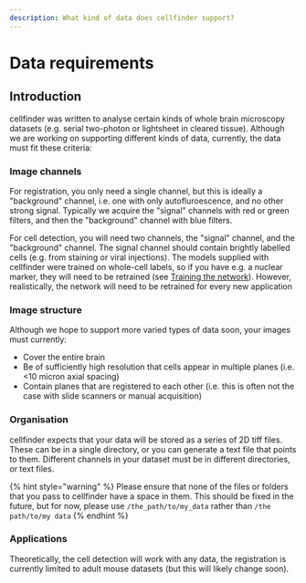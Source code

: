 ```yaml
---
description: What kind of data does cellfinder support?
---
```


# Data requirements

## Introduction

cellfinder was written to analyse certain kinds of whole brain microscopy datasets \(e.g. serial two-photon or lightsheet in cleared tissue\). Although we are working on supporting different kinds of data, currently, the data must fit these criteria:

### Image channels

For registration, you only need a single channel, but this is ideally a "background" channel, i.e. one with only autofluroescence, and no other strong signal. Typically we acquire the "signal" channels with red or green filters, and then the "background" channel with blue filters.

For cell detection, you will need two channels, the "signal" channel, and the "background" channel. The signal channel should contain brightly labelled cells \(e.g. from staining or viral injections\). The models supplied with cellfinder were trained on whole-cell labels, so if you have e.g. a nuclear marker, they will need to be retrained \(see [Training the network](training/)\). However, realistically, the network will need to be retrained for every new application

### Image structure

Although we hope to support more varied types of data soon, your images must currently:

* Cover the entire brain
* Be of sufficiently high resolution that cells appear in multiple planes \(i.e. &lt;10 micron axial spacing\)
* Contain planes that are registered to each other \(i.e. this is often not the case with slide scanners or manual acquisition\)

### Organisation

cellfinder expects that your data will be stored as a series of 2D tiff files. These can be in a single directory, or you can generate a text file that points to them. Different channels in your dataset must be in different directories, or text files.

{% hint style="warning" %}
Please ensure that none of the files or folders that you pass to cellfinder have a space in them. This should be fixed in the future, but for now, please use `/the_path/to/my_data` rather than `/the path/to/my data`
{% endhint %}

### Applications

Theoretically, the cell detection will work with any data, the registration is currently limited to adult mouse datasets \(but this will likely change soon\).

